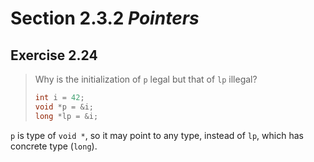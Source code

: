 # Section 2.3.2 _Pointers_

## Exercise 2.24

> Why is the initialization of `p` legal but that of `lp` illegal?
>
> ```cpp
> int i = 42;
> void *p = &i;
> long *lp = &i;
> ```

`p` is type of `void *`, so it may point to any type, instead of `lp`, which has concrete type (`long`).
